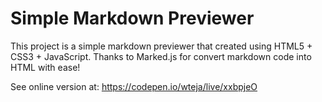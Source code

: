 # Simple Markdown Previewer

This project is a simple markdown previewer that created using HTML5 + CSS3 + JavaScript.
Thanks to Marked.js for convert markdown code into HTML with ease!

See online version at: https://codepen.io/wteja/live/xxbpjeO